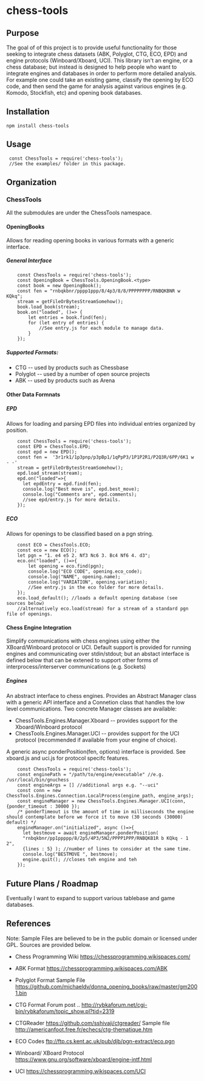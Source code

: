 # chess-tools

## Purpose

The goal of of this project is to provide useful functionality for those seeking to integrate chess datasets (ABK, Polyglot, CTG, ECO, EPD) and engine protocols (Winboard/Xboard, UCI). This library isn't an engine, or a chess database; but instead is designed to help people who want to integrate engines and databases in order to perform more detailed analysis. For example one could take an existing game, classify the opening by ECO code, and then send the game for analysis against various engines (e.g. Komodo, Stockfish, etc) and opening book databases.

## Installation

    npm install chess-tools

## Usage

```
 const ChessTools = require('chess-tools');
 //See the examples/ folder in this package.
```

## Organization

### ChessTools

All the submodules are under the ChessTools namespace.

#### OpeningBooks

Allows for reading opening books in various formats with a generic interface.

##### General Interface

```
    const ChessTools = require('chess-tools');
    const OpeningBook = ChessTools.OpeningBook.<type>
    const book = new OpeningBook();
    const fen = "rnbqkbnr/pppp1ppp/8/4p3/8/8/PPPPPPPP/RNBQKBNR w KQkq";
    stream = getFileOrBytesStreamSomehow();
    book.load_book(stream);
    book.on("loaded", ()=> {
        let entries = book.find(fen);
        for (let entry of entries) {
            //See entry.js for each module to manage data.
        }
    });
```

##### Supported Formats:

- CTG -- used by products such as Chessbase
- Polyglot -- used by a number of open source projects
- ABK -- used by products such as Arena

#### Other Data Formnats

##### EPD

Allows for loading and parsing EPD files into individual entries organized by position.

```
    const ChessTools = require('chess-tools');
    const EPD = ChessTools.EPD;
    const epd = new EPD();
    const fen =  '3r1rk1/1p3pnp/p3pBp1/1qPpP3/1P1P2R1/P2Q3R/6PP/6K1 w - -'
    stream = getFileOrBytesStreamSomehow();
    epd.load_stream(stream);
    epd.on("loaded"=>{
      let epdEntry = epd.find(fen);
      console.log("Best move is", epd.best_move);
      console.log("Comments are", epd.comments);
      //see epd/entry.js for more details.
    });
```

##### ECO

Allows for openings to be classified based on a pgn string.

```
    const ECO = ChessTools.ECO;
    const eco = new ECO();
    let pgn = "1. e4 e5 2. Nf3 Nc6 3. Bc4 Nf6 4. d3";
    eco.on("loaded", ()=>{
        let opening = eco.find(pgn);
        console.log("ECO CODE", opening.eco_code);
        console.log("NAME", opening.name);
        console.log("VARIATION", opening.variation);
        //See entry.js in the eco folder for more details.
    });
    eco.load_default(); //loads a default opening database (see sources below)
    //alternatively eco.load(stream) for a stream of a standard pgn file of openings.
```

#### Chess Engine Integration

Simplify communications with chess engines using either the XBoard/Winboard protocol or UCI. Default support is provided for running engines and communicating over stdin/stdout; but an abstact interface is defined below that can be extened to support other forms of interprocess/interserver communications (e.g. Sockets)

##### Engines

An abstract interface to chess engines. Provides an Abstract Manager class with a generic API interface and a Connetion class that handles the low level communications. Two concrete Manager classes are available:

- ChessTools.Engines.Manager.Xboard -- provides support for the Xboard/Winboard protocol
- ChessTools.Engines.Manager.UCI -- provides support for the UCI protocol (recommended if available from your engine of choice).

A generic async ponderPosition(fen, options) interface is provided. See xboard.js and uci.js for protocol specifc features.

```
    const ChessTools = require('chess-tools');
    const enginePath = "/path/to/engine/executable" //e.g. /usr/local/bin/gnuchess
    const engineArgs = [] //additional args e.g. "--uci"
    const conn = new ChessTools.Engines.Connection.LocalProcess(engine_path, engine_args);
    const engineManager = new ChessTools.Engines.Manager.UCI(conn, {ponder_timeout : 30000 });
    /* ponderTimeout is the amount of time in milliseconds the engine should contemplate before we force it to move (30 seconds (30000) default) */
    engineManager.on("initialized", async ()=>{
      let bestmove = await engineManager.ponderPosition(
      "rnbqkbnr/pp1ppppp/8/2p5/4P3/5N2/PPPP1PPP/RNBQKB1R b KQkq - 1 2",
      {lines : 5} ); //number of lines to consider at the same time.
      console.log("BESTMOVE ", bestmove);
      engine.quit(); //closes teh engine and teh
    });
```

## Future Plans / Roadmap

Eventually I want to expand to support various tablebase and game databases.

## References

Note: Sample Files are believed to be in the public domain or licensed under GPL. Sources are provided below.

- Chess Programming Wiki
  https://chessprogramming.wikispaces.com/

- ABK Format
  https://chessprogramming.wikispaces.com/ABK

- Polyglot Format
  Sample File https://github.com/michaeldv/donna_opening_books/raw/master/gm2001.bin

- CTG Format
  Forum post .. http://rybkaforum.net/cgi-bin/rybkaforum/topic_show.pl?tid=2319

- CTGReader
  https://github.com/sshivaji/ctgreader/
  Sample file http://americanfoot.free.fr/echecs/ctg-thematique.htm

- ECO Codes
  ftp://ftp.cs.kent.ac.uk/pub/djb/pgn-extract/eco.pgn

- Winboard/ XBoard Protocol
  https://www.gnu.org/software/xboard/engine-intf.html

- UCI
  https://chessprogramming.wikispaces.com/UCI
